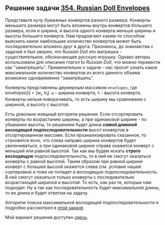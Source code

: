 ## Решение задачи [354. Russian Doll Envelopes](https://leetcode.com/problems/russian-doll-envelopes/)

Представьте кучу бумажных конвертов разного размера. Конверты меньшего размера могут быть вложены внутрь конвертов большего размера, если и ширина, и высота одного конверта меньше ширины и высоты большего конверта. Нам предлагают каким-то способом выяснить какое наибольшее количество конвертов может быть последовательно вложено друг в друга. Признаюсь, до знакомства с задачей я был уверен, что *Russian Doll* это матрешка - существительное, обозначающее русскую игрушку. Однако авторы использовали для описания глагол *to Russian Doll*, что можно перевести как "заматрёшить". Применительно к задаче - нас просят узнать какое максимальное количество конвертов из всего данного объема возможно одновременно "заматрёшить".

Конверты представлены двумерным массивом `envelopes`, где envelopes\[i\] = \[w<sub>i</sub>, h<sub>i</sub>\]. `w` - ширина конверта, `h` - высота конверта. Конверты нельзя поворачивать, то есть ширину мы сравниваем с шириной, а высоту с высотой.

Есть довольно изящный алгоритм решения. Если отсортировать конверты по возрастанию ширины, а при одинаковой ширине - по убыванию высоты, то решением будет длина ***самой длинной восходящей подпоследовательности*** высот конвертов в отсортированном массиве. Если проанализировать сказанное, то становится ясно, что слева направо ширина конвертов будет увеличиваться, а при одинаковой ширине справа окажется конверт с меньшей или равной высотой. Так как мы будем искать **строго восходящую** подпоследовательность, то в ней не смогут оказаться конверты с равной высотой. Таким образом при равной ширине конверт с большей высоой окажется слева (см. условие нашей сортировки) и тоже не попадет в восходящую подпоследовательность. В ней смогут оказаться только конверты с последовательно возрастающей шириной и высотой. То есть, как раз те, которые нам подходят. Ну а так как последовательность будет максимальной длины, то ее длина и будет ответом на задачу.

Алгоритм поиска максимальной восходящей подпоследовательности я подробно рассмотрел в [этой задаче](../300_Longest_Increasing_Subsequence/).

Мой вариант решения доступен [здесь](solution.cpp).